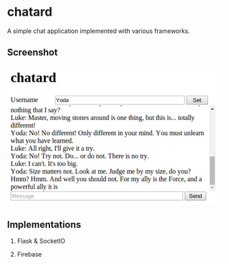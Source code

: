 chatard
=======

A simple chat application implemented with various frameworks.

## Screenshot

![](https://github.com/paul-g/chatard/blob/master/chatard.png)

## Implementations

1. Flask & SocketIO

2. Firebase
